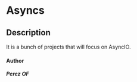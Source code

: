 # **Asyncs**

## **Description**

It is a bunch of projects that will focus on AsyncIO. 

####    **Author**
***Perez OF***
